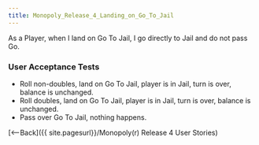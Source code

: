 ```yaml
---
title: Monopoly_Release_4_Landing_on_Go_To_Jail
---
```

As a Player, when I land on Go To Jail, I go directly to Jail and do not pass Go.

### User Acceptance Tests
* Roll non-doubles, land on Go To Jail, player is in Jail, turn is over, balance is unchanged.
* Roll doubles, land on Go To Jail, player is in Jail, turn is over, balance is unchanged.
* Pass over Go To Jail, nothing happens.

[<--Back]({{ site.pagesurl}}/Monopoly(r) Release 4 User Stories)
